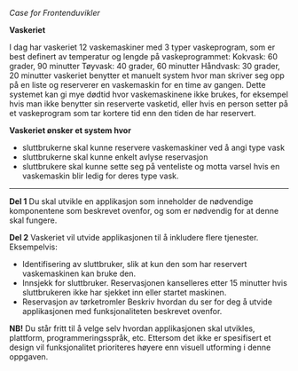 *Case for Frontenduvikler*

**Vaskeriet**

I dag har vaskeriet 12 vaskemaskiner med 3 typer vaskeprogram, som er best definert av temperatur
og lengde på vaskeprogrammet:
Kokvask: 60 grader, 90 minutter
Tøyvask: 40 grader, 60 minutter
Håndvask: 30 grader, 20 minutter
vaskeriet benytter et manuelt system hvor man skriver seg opp på en liste og reserverer en
vaskemaskin for en time av gangen. Dette systemet kan gi mye dødtid hvor vaskemaskinene ikke
brukes, for eksempel hvis man ikke benytter sin reserverte vasketid, eller hvis en person setter på et
vaskeprogram som tar kortere tid enn den tiden de har reservert.

**Vaskeriet ønsker et system hvor**
- sluttbrukerne skal kunne reservere vaskemaskiner ved å angi type vask
- sluttbrukerne skal kunne enkelt avlyse reservasjon
- sluttbrukere skal kunne sette seg på venteliste og motta varsel hvis en vaskemaskin blir ledig
for deres type vask.

***

**Del 1**
Du skal utvikle en applikasjon som inneholder de nødvendige komponentene som beskrevet ovenfor,
og som er nødvendig for at denne skal fungere.

**Del 2**
Vaskeriet vil utvide applikasjonen til å inkludere flere tjenester. Eksempelvis:
- Identifisering av sluttbruker, slik at kun den som har reservert vaskemaskinen kan bruke den.
- Innsjekk for sluttbruker. Reservasjonen kanselleres etter 15 minutter hvis sluttbrukeren ikke
har sjekket inn eller startet maskinen.
- Reservasjon av tørketromler
Beskriv hvordan du ser for deg å utvide applikasjonen med funksjonaliteten beskrevet ovenfor.

**NB!** Du står fritt til å velge selv hvordan applikasjonen skal utvikles, plattform, programmeringsspråk,
etc. Ettersom det ikke er spesifisert et design vil funksjonalitet prioriteres høyere enn visuell
utforming i denne oppgaven.
